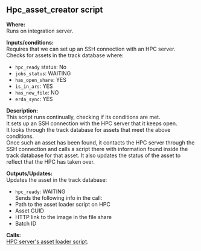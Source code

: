 ## Hpc_asset_creator script

**Where:**  
Runs on integration server.

**Inputs/conditions:**  
Requires that we can set up an SSH connection with an HPC server.  
Checks for assets in the track database where:  
- `hpc_ready` status: No  
- `jobs_status`: WAITING  
- `has_open_share`: YES  
- `is_in_ars`: YES  
- `has_new_file`: NO  
- `erda_sync`: YES  

**Description:**  
This script runs continually, checking if its conditions are met.  
It sets up an SSH connection with the HPC server that it keeps open.  
It looks through the track database for assets that meet the above conditions.  
Once such an asset has been found, it contacts the HPC server through the SSH connection and calls a script there with information found inside the track database for that asset. It also updates the status of the asset to reflect that the HPC has taken over.

**Outputs/Updates:**  
Updates the asset in the track database:  
- `hpc_ready`: WAITING  
Sends the following info in the call:  
- Path to the asset loader script on HPC  
- Asset GUID  
- HTTP link to the image in the file share  
- Batch ID  

**Calls:**  
[HPC server's asset loader script]( https://github.com/NHMDenmark/DaSSCo-Integration/blob/main/Documentation/Component_write_up/hpc_pipeline_asset_loader.md).
